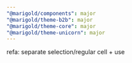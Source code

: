 ```yaml
---
"@marigold/components": major
"@marigold/theme-b2b": major
"@marigold/theme-core": major
"@marigold/theme-unicorn": major
---
```


refa: separate selection/regular cell + use <Checkbox>
